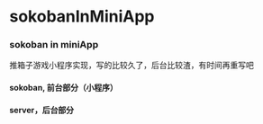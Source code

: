 # sokobanInMiniApp

### sokoban in miniApp
推箱子游戏小程序实现，写的比较久了，后台比较渣，有时间再重写吧

#### sokoban, 前台部分（小程序）
#### server，后台部分

